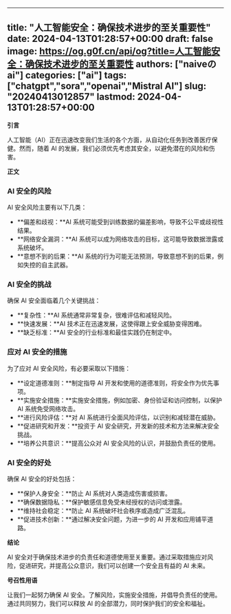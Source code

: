 
---
title: "人工智能安全：确保技术进步的至关重要性"
date: 2024-04-13T01:28:57+00:00
draft: false
image: https://og.g0f.cn/api/og?title=人工智能安全：确保技术进步的至关重要性
authors: ["naiveのai"]
categories: ["ai"]
tags: ["chatgpt","sora","openai","Mistral AI"]
slug: "20240413012857"
lastmod: 2024-04-13T01:28:57+00:00
---
**引言**

人工智能（AI）正在迅速改变我们生活的各个方面，从自动化任务到改善医疗保健。然而，随着 AI 的发展，我们必须优先考虑其安全，以避免潜在的风险和伤害。

**正文**

### AI 安全的风险

AI 安全风险主要有以下几类：

- **偏差和歧视：**AI 系统可能受到训练数据的偏差影响，导致不公平或歧视性结果。
- **网络安全漏洞：**AI 系统可以成为网络攻击的目标，这可能导致数据泄露或系统破坏。
- **意想不到的后果：**AI 系统的行为可能无法预测，导致意想不到的后果，例如失控的自主武器。

### AI 安全的挑战

确保 AI 安全面临着几个关键挑战：

- **复杂性：**AI 系统通常非常复杂，很难评估和减轻风险。
- **快速发展：**AI 技术正在迅速发展，这使得跟上安全威胁变得困难。
- **缺乏标准：**AI 安全的行业标准和最佳实践仍在制定中。

### 应对 AI 安全的措施

为了应对 AI 安全风险，有必要采取以下措施：

- **设定道德准则：**制定指导 AI 开发和使用的道德准则，将安全作为优先事项。
- **实施安全措施：**实施安全措施，例如加密、身份验证和访问控制，以保护 AI 系统免受网络攻击。
- **进行风险评估：**对 AI 系统进行全面风险评估，以识别和减轻潜在威胁。
- **促进研究和开发：**投资于 AI 安全研究，开发新的技术和方法来解决安全挑战。
- **培养公共意识：**提高公众对 AI 安全风险的认识，并鼓励负责任的使用。

### AI 安全的好处

确保 AI 安全的好处包括：

- **保护人身安全：**防止 AI 系统对人类造成伤害或损害。
- **确保数据隐私：**保护敏感信息免受未经授权的访问或泄露。
- **维持社会稳定：**防止 AI 系统破坏社会秩序或造成广泛混乱。
- **促进技术创新：**通过解决安全问题，为进一步的 AI 开发和应用铺平道路。

**结论**

AI 安全对于确保技术进步的负责任和道德使用至关重要。通过采取措施应对风险，促进研究，并提高公众意识，我们可以创建一个安全且有益的 AI 未来。

**号召性用语**

让我们一起努力确保 AI 安全。了解风险，实施安全措施，并倡导负责任的使用。通过共同努力，我们可以释放 AI 的全部潜力，同时保护我们的安全和福祉。